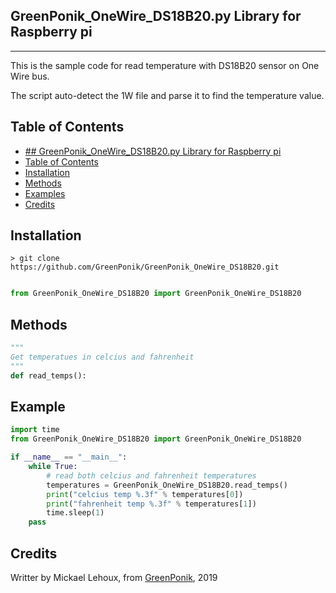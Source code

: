 ## GreenPonik_OneWire_DS18B20.py Library for Raspberry pi
---------------------------------------------------------
This is the sample code for read temperature with DS18B20 sensor on One Wire bus.

The script auto-detect the 1W file and parse it to find the temperature value.


## Table of Contents

- [## GreenPonik_OneWire_DS18B20.py Library for Raspberry pi](#GreenPonikOneWireDS18B20py-library-for-raspberry-pi)
- [Table of Contents](#table-of-contents)
- [Installation](#installation)
- [Methods](#methods)
- [Examples](#examples)
- [Credits](#credits)
<snippet>
<content>

## Installation
```shell
> git clone https://github.com/GreenPonik/GreenPonik_OneWire_DS18B20.git
```
```Python

from GreenPonik_OneWire_DS18B20 import GreenPonik_OneWire_DS18B20

```

## Methods

```python
"""
Get temperatues in celcius and fahrenheit
"""
def read_temps():

```

## Example


```Python
import time
from GreenPonik_OneWire_DS18B20 import GreenPonik_OneWire_DS18B20

if __name__ == "__main__":
    while True:
        # read both celcius and fahrenheit temperatures
        temperatures = GreenPonik_OneWire_DS18B20.read_temps()
        print("celcius temp %.3f" % temperatures[0])
        print("fahrenheit temp %.3f" % temperatures[1])
        time.sleep(1)
    pass

```

## Credits
Writter by Mickael Lehoux, from [GreenPonik](https://www.greenponik.com), 2019